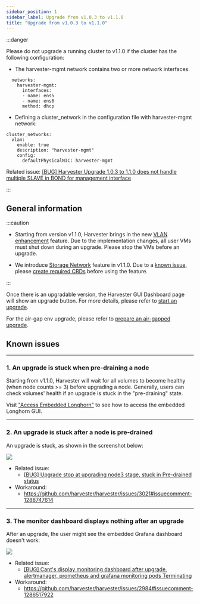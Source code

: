 ```yaml
---
sidebar_position: 1
sidebar_label: Upgrade from v1.0.3 to v1.1.0
title: "Upgrade from v1.0.3 to v1.1.0"
---
```


:::danger

Please do not upgrade a running cluster to v1.1.0 if the cluster has the following configuration:

* The harvester-mgmt network contains two or more network interfaces.
```
  networks:
    harvester-mgmt:
      interfaces:
      - name: ens5
      - name: ens6
      method: dhcp
```

* Defining a cluster_network in the configuration file with harvester-mgmt network:
```
cluster_networks:
  vlan:
    enable: true
    description: "harvester-mgmt"
    config:
      defaultPhysicalNIC: harvester-mgmt
```

Related issue: [[BUG] Harvester Upgrade 1.0.3 to 1.1.0 does not handle multiple SLAVE in BOND for management interface](https://github.com/harvester/harvester/issues/3045)

:::

## General information

:::caution

- Starting from version v1.1.0, Harvester brings in the new [VLAN enhancement](https://github.com/harvester/harvester/issues/2236) feature. Due to the implementation changes, all user VMs must shut down during an upgrade. Please stop the VMs before an upgrade.

- We introduce [Storage Network](../../advanced/storagenetwork.md) feature in v1.1.0. Due to a [known issue](https://github.com/harvester/harvester/issues/3168), please [create required CRDs](../../advanced/storagenetwork.md#prerequisites) before using the feature.

:::

Once there is an upgradable version, the Harvester GUI Dashboard page will show an upgrade button. For more details, please refer to [start an upgrade](../automatic.md#start-an-upgrade).

For the air-gap env upgrade, please refer to [prepare an air-gapped upgrade](../automatic.md#prepare-an-air-gapped-upgrade).


## Known issues

---

### 1. An upgrade is stuck when pre-draining a node

Starting from v1.1.0, Harvester will wait for all volumes to become healthy (when node counts >= 3) before upgrading a node. Generally, users can check volumes' health if an upgrade is stuck in the "pre-draining" state.

Visit ["Access Embedded Longhorn"](../../troubleshooting/harvester.md#access-embedded-rancher-and-longhorn-dashboards) to see how to access the embedded Longhorn GUI.

---

### 2. An upgrade is stuck after a node is pre-drained

An upgrade is stuck, as shown in the screenshot below:

![](/img/v1.1/upgrade/known_issues/3021-stuck.png)


- Related issue:
  - [[BUG] Upgrade stop at upgrading node3 stage, stuck in Pre-drained status](https://github.com/harvester/harvester/issues/3021)
- Workaround:
  - https://github.com/harvester/harvester/issues/3021#issuecomment-1288747614

---

### 3. The monitor dashboard displays nothing after an upgrade

After an upgrade, the user might see the embedded Grafana dashboard doesn't work:

![](/img/v1.1/upgrade/known_issues/2984-grafana.png)

- Related issue:
  - [[BUG] Cant's display monitoring dashboard after upgrade, alertmanager, prometheus and grafana monitoring pods Terminating](https://github.com/harvester/harvester/issues/2984)
- Workaround:
  - https://github.com/harvester/harvester/issues/2984#issuecomment-1286517922


